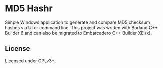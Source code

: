# MD5 Hashr

Simple Windows application to generate and compare MD5 checksum hashes via UI or command line. This project was written with Borland C++ Builder 6 and can also be migrated to Embarcadero C++ Builder XE (x).

## License

Licensed under GPLv3+.